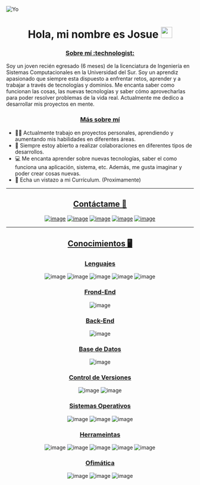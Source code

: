 ![Yo](https://user-images.githubusercontent.com/62231904/137677285-87e5fb63-ff6b-4989-9f10-574201c6ce4a.gif)


<div  width="50" align="center">
  <h1> Hola, mi nombre es Josue <img src = "https://raw.githubusercontent.com/MartinHeinz/MartinHeinz/master/wave.gif" width = 30px> </h1>
</div>

<h3 align="center"><u><b>Sobre mí :technologist:</b></u></h3>

Soy un joven recién egresado (6 meses) de la licenciatura de Ingeniería en Sistemas Computacionales en la Universidad del Sur. Soy un aprendiz apasionado que siempre esta dispuesto a enfrentar retos, aprender y a trabajar a través de tecnologías y dominios. Me encanta saber como funcionan las cosas, las nuevas tecnologías y saber cómo aprovecharlas para poder resolver problemas de la vida real.  Actualmente me dedico a desarrollar mis proyectos en mente. 

<h3 align="center"><u><b>Más sobre mí</b></u></h3>

- 👨‍💻 Actualmente trabajo en proyectos personales, aprendiendo y aumentando mis habilidades en diferentes áreas.
- 🤝 Siempre estoy abierto a realizar colaboraciones en diferentes tipos de desarrollos. 
- 💻 Me encanta aprender sobre nuevas tecnologías, saber el como funciona una aplicación, sistema, etc. Además, me gusta imaginar y poder crear cosas nuevas. 
- 📝 Echa un vistazo a mi Currículum. (Proximamente)

---


<h2 align="center"><u><b>Contáctame 👀</b></u></h2>
<div align="center">
	
  [![image](https://img.shields.io/badge/Discord-7289da?style=for-the-badge&logo=discord&logoColor=white)](https://discord.gg/DTwxjuPTne)
  [![image](https://img.shields.io/badge/Instagram-E4405F?style=for-the-badge&logo=instagram&logoColor=white)](https://www.instagram.com/josuevrojas/)
  [![image](https://img.shields.io/badge/Telegram-0088cc?style=for-the-badge&logo=telegram&logoColor=white)](https://t.me/JosueAVRojas)
  [![image](https://img.shields.io/badge/Twitter-1DA1F2?style=for-the-badge&logo=twitter&logoColor=white)](https://twitter.com/JosueAVRojas)
  [![image](https://img.shields.io/badge/YouTube-8D2008?style=for-the-badge&logo=youtube&logoColor=white)](https://www.youtube.com/channel/UCIMCjnfeAAxW3WPJeEVYkjA)

</div>

---

<h2 align="center"><u><b>Conocimientos 🖥</b></u></h2>

<h3 align="center"><u><b>Lenguajes</b></u></h3>
<div align="center">
	
![image](https://img.shields.io/badge/HTML5-e34c26?style=for-the-badge&logo=html5&logoColor=white)
![image](https://img.shields.io/badge/CSS3-2965f1?style=for-the-badge&logo=css3&logoColor=white)
![image](https://img.shields.io/badge/JavaScript-F7DF1E?style=for-the-badge&logo=javascript&logoColor=black)
![image](https://img.shields.io/badge/Java-f89820?style=for-the-badge&logo=java&logoColor=white)
![image](https://img.shields.io/badge/PHP-777BB4?style=for-the-badge&logo=php&logoColor=black)

</div>

<h3 align="center"><u><b>Frond-End</b></u></h3>
<div align="center">
	
![image](https://img.shields.io/badge/Bootstrap-563D7C?style=for-the-badge&logo=bootstrap&logoColor=white)

</div>

<h3 align="center"><u><b>Back-End</b></u></h3>
<div align="center">
	
![image](https://img.shields.io/badge/Laravel-FF2D20?style=for-the-badge&logo=laravel&logoColor=white) 

</div>

<h3 align="center"><u><b>Base de Datos</b></u></h3>
<div align="center">
	
 ![image](https://img.shields.io/badge/MYSQL-00758F?style=for-the-badge&logo=mysql&logoColor=white)

</div>

<h3 align="center"><u><b>Control de Versiones</b></u></h3>
<div align="center">
	
 ![image](https://img.shields.io/badge/GitHub-000000?style=for-the-badge&logo=github&logoColor=white)
 ![image](https://img.shields.io/badge/GitKraken-30B283?style=for-the-badge&logo=gitkraken&logoColor=white)

</div>

<h3 align="center"><u><b>Sistemas Operativos</b></u></h3>
<div align="center">
	
 ![image](https://img.shields.io/badge/Android-3DDC84?style=for-the-badge&logo=android&logoColor=white)
 ![image](https://img.shields.io/badge/Windows-0078D6?style=for-the-badge&logo=windows&logoColor=white)
 ![image](https://img.shields.io/badge/Linux-FCC624?style=for-the-badge&logo=linux&logoColor=black)

</div>


<h3 align="center"><u><b>Herrameintas</b></u></h3>
<div align="center">
	
 ![image](https://img.shields.io/badge/Visual_Studio_Code-0078d7?style=for-the-badge&logo=visual-studio-code&logoColor=white)
 ![image](https://img.shields.io/badge/Sublime_Text-4C4C4C?style=for-the-badge&logo=sublime-text&logoColor=white)
 ![image](https://img.shields.io/badge/Xampp-fb7a24?style=for-the-badge&logo=xampp&logoColor=white)
 ![image](https://img.shields.io/badge/Virtualbox-183A61.svg?style=for-the-badge&logo=virtualbox&logoColor=white)
![image](https://img.shields.io/badge/eclipse-2C2255.svg?style=for-the-badge&logo=eclipse&logoColor=white)

</div>


<h3 align="center"><u><b>Ofimática</b></u></h3>
<div align="center">
	
 ![image](https://img.shields.io/badge/Microsoft_Excel-217346?style=for-the-badge&logo=microsoft-excel&logoColor=white)
 ![image](https://img.shields.io/badge/Microsoft_PowerPoint-B7472A?style=for-the-badge&logo=microsoft-powerpoin&logoColor=white)
 ![image](https://img.shields.io/badge/Microsoft_Word-0078D4?style=for-the-badge&logo=microsoft-word&logoColor=white)

</div>
	



